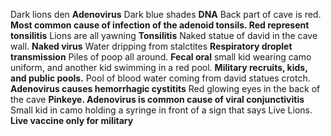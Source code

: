 Dark lions den **Adenovirus**
Dark blue shades **DNA**
Back part of cave is red. **Most common cause of infection of the adenoid tonsils. Red represent tonsilitis**
Lions are all yawning **Tonsilitis**
Naked statue of david in the cave wall. **Naked virus**
Water dripping from stalctites **Respiratory droplet transmission**
Piles of poop all around. **Fecal oral**
small kid wearing camo uniform, and another kid swimming in a red pool.  **Military recruits, kids, and public pools.**
Pool of blood water coming from david statues crotch. **Adenovirus causes hemorrhagic cystitits**
Red glowing eyes in the back of the cave **Pinkeye. Adenovirus is common cause of viral conjunctivitis**
Small kid in camo holding a syringe in front of a sign that says Live Lions. **Live vaccine only for military**


